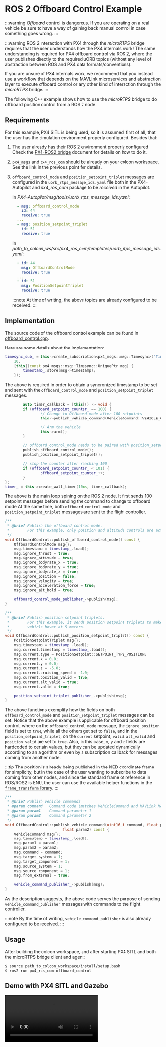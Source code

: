 # ROS 2 Offboard Control Example

:::warning
*Offboard* control is dangerous.
If you are operating on a real vehicle be sure to have a way of gaining back manual control in case something goes wrong.
:::

:::warning
ROS 2 interaction with PX4 through the *microRTPS* bridge requires that the user understands how the PX4 internals work!
The same understanding is required for PX4 offboard control via ROS 2, where the user publishes directly to the required uORB topics (without any level of abstraction between ROS and PX4 data formats/conventions).

If you are unsure of PX4 internals work, we recommend that you instead use a workflow that depends on the MAVLink microservices and abstraction layer to execute offboard control or any other kind of interaction through the *microRTPS* bridge.
:::

The following C++ example shows how to use the *microRTPS* bridge to do offboard position control from a ROS 2 node.

## Requirements

For this example, PX4 SITL is being used, so it is assumed, first of all, that the user has the simulation environment properly configured.
Besides that:

1. The user already has their ROS 2 environment properly configured
   Check the [PX4-ROS2 bridge](../ros/ros2_comm.md) document for details on how to do it.
1. `px4_msgs` and `px4_ros_com` should be already on your colcon workspace.
   See the link in the previous point for details.
1. `offboard_control_mode` and `position_setpoint_triplet` messages are configured in the `uorb_rtps_message_ids.yaml` file both in the PX4-Autopilot and
*px4_ros_com* package to be *received* in the Autopilot.

   In *PX4-Autopilot/msg/tools/uorb_rtps_message_ids.yaml*:
   ```yaml
     - msg: offboard_control_mode
       id: 44
       receive: true
     ...
     - msg: position_setpoint_triplet
       id: 51
       receive: true
   ```

   In *path_to_colcon_ws/src/px4_ros_com/templates/uorb_rtps_message_ids.yaml*:
   ```yaml
     - id: 44
       msg: OffboardControlMode
       receive: true
     ...
     - id: 51
       msg: PositionSetpointTriplet
       receive: true
   ```

   :::note
   At time of writing, the above topics are already configured to be received.
   :::

## Implementation

The source code of the offboard control example can be found in [offboard_control.cpp](https://github.com/PX4/px4_ros_com/blob/master/src/examples/offboard/offboard_control.cpp).

Here are some details about the implementation:

```c++
timesync_sub_ = this->create_subscription<px4_msgs::msg::Timesync>("Timesync_PubSubTopic",
    10,
    [this](const px4_msgs::msg::Timesync::UniquePtr msg) {
        timestamp_.store(msg->timestamp);
    });
```

The above is required in order to obtain a syncronized timestamp to be set and sent with the `offboard_control_mode` and `position_setpoint_triplet` messages.

```c++
        auto timer_callback = [this]() -> void {
        if (offboard_setpoint_counter_ == 100) {
                // Change to Offboard mode after 100 setpoints
                this->publish_vehicle_command(VehicleCommand::VEHICLE_CMD_DO_SET_MODE, 1, 6);

                // Arm the vehicle
                this->arm();
        }

        // offboard_control_mode needs to be paired with position_setpoint_triplet
        publish_offboard_control_mode();
        publish_position_setpoint_triplet();

        // stop the counter after reaching 100
        if (offboard_setpoint_counter_ < 101) {
                offboard_setpoint_counter_++;
        }
};
timer_ = this->create_wall_timer(10ms, timer_callback);
```

The above is the main loop spining on the ROS 2 node.
It first sends 100 setpoint messages before sending the command to change to offboard mode
At the same time, both `offboard_control_mode` and `position_setpoint_triplet` messages are sent to the flight controller.

```c++
/**
 * @brief Publish the offboard control mode.
 *        For this example, only position and altitude controls are active.
 */
void OffboardControl::publish_offboard_control_mode() const {
	OffboardControlMode msg{};
	msg.timestamp = timestamp_.load();
	msg.ignore_thrust = true;
	msg.ignore_attitude = true;
	msg.ignore_bodyrate_x = true;
	msg.ignore_bodyrate_y = true;
	msg.ignore_bodyrate_z = true;
	msg.ignore_position = false;
	msg.ignore_velocity = true;
	msg.ignore_acceleration_force = true;
	msg.ignore_alt_hold = true;

	offboard_control_mode_publisher_->publish(msg);
}

/**
 * @brief Publish position setpoint triplets.
 *        For this example, it sends position setpoint triplets to make the
 *        vehicle hover at 5 meters.
 */
void OffboardControl::publish_position_setpoint_triplet() const {
	PositionSetpointTriplet msg{};
	msg.timestamp = timestamp_.load();
	msg.current.timestamp = timestamp_.load();
	msg.current.type = PositionSetpoint::SETPOINT_TYPE_POSITION;
	msg.current.x = 0.0;
	msg.current.y = 0.0;
	msg.current.z = -5.0;
	msg.current.cruising_speed = -1.0;
	msg.current.position_valid = true;
	msg.current.alt_valid = true;
	msg.current.valid = true;

	position_setpoint_triplet_publisher_->publish(msg);
}
```

The above functions exemplify how the fields on both `offboard_control_mode` and `position_setpoint_triplet` messages can be set.
Notice that the above example is applicable for offboard position control, where on the `offboard_control_mode` message, the `ignore_position` field is set to `true`, while all the others get set to `false`, and in the `position_setpoint_triplet`, on the `current` setpoint, `valid`, `alt_valid` and `position_valid` are set to `true`.
Also, in this case, `x`, `y` and `z` fields are hardcoded to certain values, but they can be updated dynamically according to an algorithm or even by a subscription callback for messages coming from another node.

:::tip
The position is already being published in the NED coordinate frame for simplicity, but in the case of the user wanting to subscribe to data coming from other nodes, and since the standard frame of reference in ROS/ROS2 is ENU, the user can use the available helper functions in the [`frame_transform` library](https://github.com/PX4/px4_ros_com/blob/master/src/lib/frame_transforms.cpp).
:::

```c++
/**
 * @brief Publish vehicle commands
 * @param command   Command code (matches VehicleCommand and MAVLink MAV_CMD codes)
 * @param param1    Command parameter 1
 * @param param2    Command parameter 2
 */
void OffboardControl::publish_vehicle_command(uint16_t command, float param1,
					      float param2) const {
	VehicleCommand msg{};
	msg.timestamp = timestamp_.load();
	msg.param1 = param1;
	msg.param2 = param2;
	msg.command = command;
	msg.target_system = 1;
	msg.target_component = 1;
	msg.source_system = 1;
	msg.source_component = 1;
	msg.from_external = true;

	vehicle_command_publisher_->publish(msg);
}
```

As the description suggests, the above code serves the purpose of sending `vehicle_command_publisher` messages with commands to the flight controller.

:::note
By the time of writing, `vehicle_command_publisher` is also already configured to be received.
:::

## Usage

After building the colcon workspace, and after starting PX4 SITL and both the microRTPS bridge client and agent:

```sh
$ source path_to_colcon_workspace/install/setup.bash
$ ros2 run px4_ros_com offboard_control
```

## Demo with PX4 SITL and Gazebo

<video class="video-stream html5-main-video" controls="controls" src="blob:https://www.youtube.com/db7723cd-2b7e-4612-92cc-02fa710abde9">
</video>
